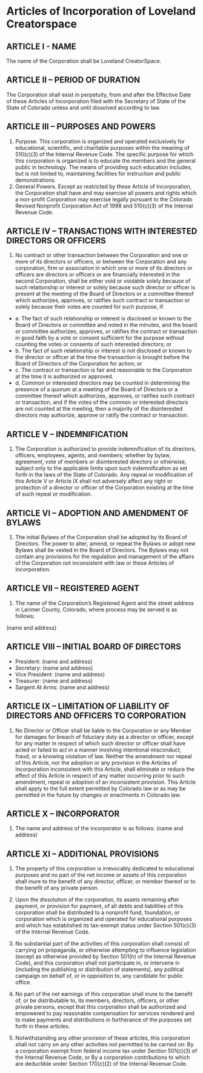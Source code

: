 # Articles of Incorporation of Loveland Creatorspace

## ARTICLE I - NAME

The name of the Corporation shall be Loveland CreatorSpace.

## ARTICLE II – PERIOD OF DURATION

The Corporation shall exist in perpetuity, from and after the Effective Date of these Articles of Incorporation filed with the Secretary of State of the State of Colorado unless and until dissolved according to law.

## ARTICLE III – PURPOSES AND POWERS

1. Purpose. This corporation is organized and operated exclusively for educational, scientific, and charitable purposes within the meaning of 510(c)(3) of the Internal Revenue Code. The specific purpose for which this corporation is organized is to educate the members and the general public in technology. The means of providing such education includes, but is not limited to, maintaining facilities for instruction and public demonstrations.
2. General Powers. Except as restricted by these Article of Incorporation, the Corporation shall have and may exercise all powers and rights which a non-profit Corporation may exercise legally pursuant to the Colorado Revised Nonprofit Corporation Act of 1998 and 510(c)(3) of the Internal Revenue Code.

## ARTICLE IV – TRANSACTIONS WITH INTERESTED DIRECTORS OR OFFICERS

1. No contract or other transaction between the Corporation and one or more of its directors or officers, or between the Corporation and any corporation, firm or association in which one or more of its directors or officers are directors or officers or are financially interested in the second Corporation, shall be either void or voidable solely because of such relationship or interest or solely because such director or officer is present at the meeting of the Board of Directors or a committee thereof which authorizes, approves, or ratifies such contract or transaction or solely because their votes are counted for such purpose, if:
  - a. The fact of such relationship or interest is disclosed or known to the Board of Directors or committee and noted in the minutes, and the board or committee authorizes, approves, or ratifies the contract or transaction in good faith by a vote or consent sufficient for the purpose without counting the votes or consents of such interested directors; or
  - b. The fact of such relationship or interest is not disclosed or known to the director or officer at the time the transaction is brought before the Board of Directors of the Corporation for action; or
  - c. The contract or transaction is fair and reasonable to the Corporation at the time it is authorized or approved.
  - d. Common or interested directors may be counted in determining the presence of a quorum at a meeting of the Board of Directors or a committee thereof which authorizes, approves, or ratifies such contract or transaction, and if the votes of the common or interested directors are not counted at the meeting, then a majority of the disinterested directors may authorize, approve or ratify the contract or transaction.

## ARTICLE V – INDEMNIFICATION

1. The Corporation is authorized to provide indemnification of its directors, officers, employees, agents, and members; whether by bylaw, agreement, vote of members or disinterested directors or otherwise, subject only to the applicable limits upon such indemnification as set forth in the laws of the State of Colorado. Any repeal or modification of this Article V or Article IX shall not adversely affect any right or protection of a director or officer of the Corporation existing at the time of such repeal or modification.

## ARTICLE VI – ADOPTION AND AMENDMENT OF BYLAWS

1. The initial Bylaws of the Corporation shall be adopted by its Board of Directors. The power to alter, amend, or repeal the Bylaws or adopt new Bylaws shall be vested in the Board of Directors. The Bylaws may not contain any provisions for the regulation and management of the affairs of the Corporation not inconsistent with law or these Articles of Incorporation.

## ARTICLE VII – REGISTERED AGENT

1. The name of the Corporation’s Registered Agent and the street address in Larimer County, Colorado, where process may be served is as follows:

 (name and address)

## ARTICLE VIII – INITIAL BOARD OF DIRECTORS

* President: (name and address)
* Secretary: (name and address)
* Vice President: (name and address)
* Treasurer: (name and address)
* Sargent At Arms: (name and address)

## ARTICLE IX – LIMITATION OF LIABILITY OF DIRECTORS AND OFFICERS TO CORPORATION

1. No Director or Officer shall be liable to the Corporation or any Member for damages for breach of fiduciary duty as a director or officer, except for any matter in respect of which such director or officer shall have acted or failed to act in a manner involving intentional misconduct, fraud, or a knowing violation of law. Neither the amendment nor repeal of this Article, nor the adoption or any provision in the Articles of Incorporation inconsistent with this Article, shall eliminate or reduce the effect of this Article in respect of any matter occurring prior to such amendment, repeal or adoption of an inconsistent provision. This Article shall apply to the full extent permitted by Colorado law or as may be permitted in the future by changes or enactments in Colorado law.

## ARTICLE X – INCORPORATOR

1. The name and address of the incorporator is as follows: (name and address)

## ARTICLE XI – ADDITIONAL PROVISIONS

1. The property of this corporation is irrevocably dedicated to educational purposes and no part of the net income or assets of this corporation shall inure to the benefit of any director, officer, or member thereof or to the benefit of any private person.

2. Upon the dissolution of the corporation, its assets remaining after payment, or provision for payment, of all debts and liabilities of this corporation shall be distributed to a nonprofit fund, foundation, or corporation which is organized and operated for educational purposes and which has established its tax-exempt status under Section 501(c)(3) of the Internal Revenue Code.

3. No substantial part of the activities of this corporation shall consist of carrying on propaganda, or otherwise attempting to influence legislation (except as otherwise provided by Section 501(h) of the Internal Revenue Code), and this corporation shall not participate in, or intervene in (including the publishing or distribution of statements), any political campaign on behalf of, or in opposition to, any candidate for public office.

4. No part of the net earnings of this corporation shall inure to the benefit of, or be distributable to, its members, directors, officers, or other private persons, except that this corporation shall be authorized and empowered to pay reasonable compensation for services rendered and to make payments and distributions in furtherance of the purposes set forth in these articles.

5. Notwithstanding any other provision of these articles, this corporation shall not carry on any other activities not permitted to be carried on:
By a corporation exempt from federal income tax under Section 501(c)(3) of the Internal Revenue Code, or
By a corporation contributions to which are deductible under Section 170(c)(2) of the Internal Revenue Code.
